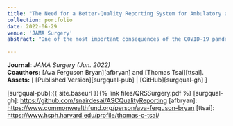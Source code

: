 ```yaml
---
title: "The Need for a Better-Quality Reporting System for Ambulatory and Outpatient Surgery — Surgical Quality Without Walls"
collection: portfolio
date: 2022-06-29
venue: 'JAMA Surgery'
abstract: "One of the most important consequences of the COVID-19 pandemic on health care delivery in the US is the acceleration of a long-building shift from inpatient to outpatient delivery of operative care. Before the pandemic, enhanced recovery pathways and minimally invasive techniques opened the possibility of performing increasingly complex operations in hospital outpatient departments and ambulatory surgical centers. To create inpatient surge capacity during the pandemic, emergency waivers expanded the care that outpatient surgical centers could provide, rendering them increasingly important sites of care delivery for both the present need for inpatient capacity as well as the future of value-based care."

---
```


**Journal:** _JAMA Surgery (Jun. 2022)_
<br>
**Coauthors:** [Ava Ferguson Bryan][afbryan] and [Thomas Tsai][ttsai].
<br/>
**Assets:** [ [Published Version][surgqual-pub] | [GitHub][surgqual-gh] ]

[surgqual-pub]:{{ site.baseurl }}{% link files/QRSSurgery.pdf %}
[surgqual-gh]: https://github.com/snairdesai/ASCQualityReporting
[afbryan]: https://www.commonwealthfund.org/person/ava-ferguson-bryan
[ttsai]: https://www.hsph.harvard.edu/profile/thomas-c-tsai/
